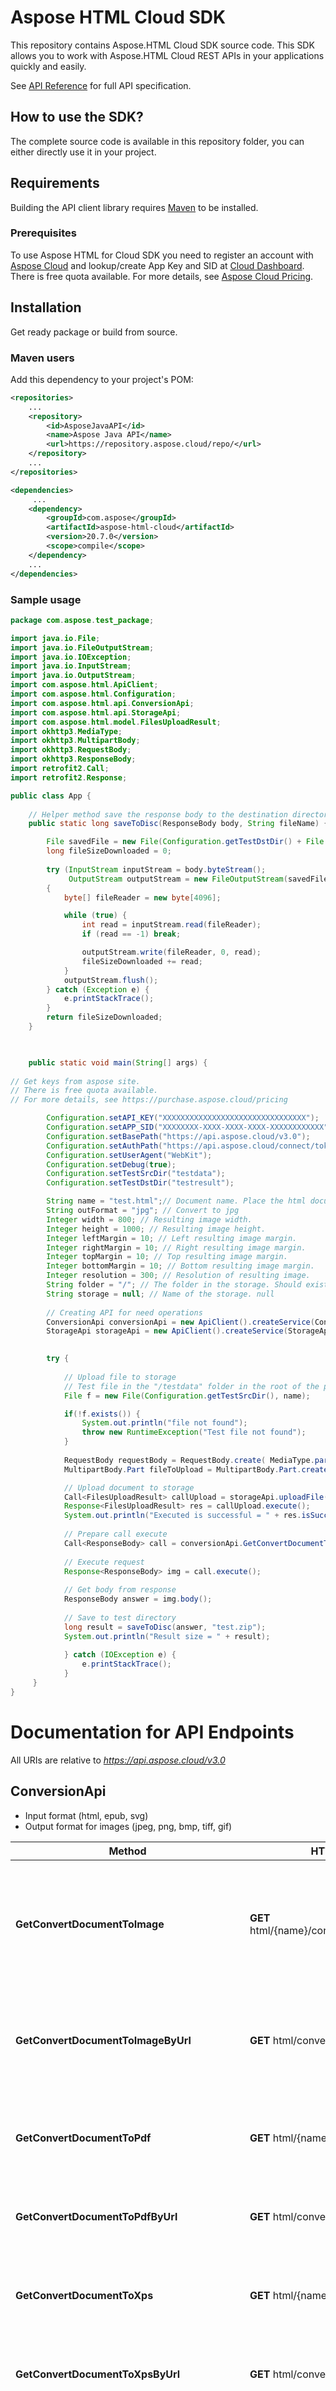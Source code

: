 # Aspose HTML Cloud SDK 
This repository contains Aspose.HTML Cloud SDK source code. This SDK allows you to work with Aspose.HTML Cloud REST APIs in your applications quickly and easily.

See [API Reference](https://apireference.aspose.cloud/html/) for full API specification.

## How to use the SDK?
The complete source code is available in this repository folder, you can either directly use it in your project.

## Requirements
Building the API client library requires [Maven](https://maven.apache.org/) to be installed.

### Prerequisites
To use Aspose HTML for Cloud SDK you need to register an account with [Aspose Cloud](https://www.aspose.cloud/) and lookup/create App Key and SID at [Cloud Dashboard](https://dashboard.aspose.cloud/#/apps). There is free quota available. For more details, see [Aspose Cloud Pricing](https://purchase.aspose.cloud/pricing).

## Installation

Get ready package or build from source.
### Maven users
Add this dependency to your project's POM:

```xml
<repositories>
    ...
	<repository>
		<id>AsposeJavaAPI</id>
		<name>Aspose Java API</name>
		<url>https://repository.aspose.cloud/repo/</url>
	</repository>
	...
</repositories>

<dependencies>
     ...
	<dependency>
		<groupId>com.aspose</groupId>
		<artifactId>aspose-html-cloud</artifactId>
		<version>20.7.0</version>
		<scope>compile</scope>
	</dependency>
	...
</dependencies>
```


### Sample usage
```java
package com.aspose.test_package;

import java.io.File;
import java.io.FileOutputStream;
import java.io.IOException;
import java.io.InputStream;
import java.io.OutputStream;
import com.aspose.html.ApiClient;
import com.aspose.html.Configuration;
import com.aspose.html.api.ConversionApi;
import com.aspose.html.api.StorageApi;
import com.aspose.html.model.FilesUploadResult;
import okhttp3.MediaType;
import okhttp3.MultipartBody;
import okhttp3.RequestBody;
import okhttp3.ResponseBody;
import retrofit2.Call;
import retrofit2.Response;

public class App {
    
    // Helper method save the response body to the destination directory
    public static long saveToDisc(ResponseBody body, String fileName) {

        File savedFile = new File(Configuration.getTestDstDir() + File.separator + fileName);
        long fileSizeDownloaded = 0;
        
        try (InputStream inputStream = body.byteStream();
             OutputStream outputStream = new FileOutputStream(savedFile))
        {
            byte[] fileReader = new byte[4096];

            while (true) {
                int read = inputStream.read(fileReader);
                if (read == -1) break;

                outputStream.write(fileReader, 0, read);
                fileSizeDownloaded += read;
            }
            outputStream.flush();
        } catch (Exception e) {
            e.printStackTrace();
        }
        return fileSizeDownloaded;
    }

 

    public static void main(String[] args) {
	
// Get keys from aspose site.
// There is free quota available. 
// For more details, see https://purchase.aspose.cloud/pricing

        Configuration.setAPI_KEY("XXXXXXXXXXXXXXXXXXXXXXXXXXXXXXXX");
        Configuration.setAPP_SID("XXXXXXXX-XXXX-XXXX-XXXX-XXXXXXXXXXXX");
        Configuration.setBasePath("https://api.aspose.cloud/v3.0");
        Configuration.setAuthPath("https://api.aspose.cloud/connect/token");
        Configuration.setUserAgent("WebKit");
        Configuration.setDebug(true);
        Configuration.setTestSrcDir("testdata");
        Configuration.setTestDstDir("testresult");

        String name = "test.html";// Document name. Place the html document in the folder "testdata".
        String outFormat = "jpg"; // Convert to jpg
        Integer width = 800; // Resulting image width. 
        Integer height = 1000; // Resulting image height. 
        Integer leftMargin = 10; // Left resulting image margin.
        Integer rightMargin = 10; // Right resulting image margin.
        Integer topMargin = 10; // Top resulting image margin.
        Integer bottomMargin = 10; // Bottom resulting image margin.
        Integer resolution = 300; // Resolution of resulting image.
        String folder = "/"; // The folder in the storage. Should exist.
        String storage = null; // Name of the storage. null
        
        // Creating API for need operations
        ConversionApi conversionApi = new ApiClient().createService(ConversionApi.class);
        StorageApi storageApi = new ApiClient().createService(StorageApi.class);
        

        try {
            
            // Upload file to storage
            // Test file in the "/testdata" folder in the root of the project
            File f = new File(Configuration.getTestSrcDir(), name);

            if(!f.exists()) {
                System.out.println("file not found");
                throw new RuntimeException("Test file not found");
            }
            
            RequestBody requestBody = RequestBody.create( MediaType.parse("multipart/form-data"), f);
            MultipartBody.Part fileToUpload = MultipartBody.Part.createFormData("file", f.getName(), requestBody);

            // Upload document to storage
            Call<FilesUploadResult> callUpload = storageApi.uploadFile(folder + File.separator + name, fileToUpload, null);
            Response<FilesUploadResult> res = callUpload.execute();
            System.out.println("Executed is successful = " + res.isSuccessful());  
                        
            // Prepare call execute
            Call<ResponseBody> call = conversionApi.GetConvertDocumentToImage(name, outFormat, width, height, leftMargin, rightMargin, topMargin, bottomMargin, resolution, folder, storage);
     
            // Execute request
            Response<ResponseBody> img = call.execute();
             
            // Get body from response
            ResponseBody answer = img.body();
            
            // Save to test directory
            long result = saveToDisc(answer, "test.zip");
            System.out.println("Result size = " + result);
                
            } catch (IOException e) {
                e.printStackTrace();
            }
     }
}
```

# Documentation for API Endpoints
All URIs are relative to *https://api.aspose.cloud/v3.0*


## ConversionApi
- Input format (html, epub, svg)
- Output format for images (jpeg, png, bmp, tiff, gif)

Method | HTTP request | Description
------------- | ------------- | -------------
**GetConvertDocumentToImage** | **GET** html/{name}/convert/image/{outFormat} | Convert the HTML document from the storage by its name to the specified image format.
**GetConvertDocumentToImageByUrl** | **GET** html/convert/image/{outFormat} | Convert the HTML page from the web by its URL to the specified image format.
**GetConvertDocumentToPdf** | **GET** html/{name}/convert/pdf | Convert the HTML document from the storage by its name to PDF.
**GetConvertDocumentToPdfByUrl** | **GET** html/convert/pdf | Convert the HTML page from the web by its URL to PDF.
**GetConvertDocumentToXps** | **GET** html/{name}/convert/xps | Convert the HTML document from the storage by its name to XPS.
**GetConvertDocumentToXpsByUrl** | **GET** html/convert/xps | Convert the HTML page from the web by its URL to XPS.
**PostConvertDocumentInRequestToImage** | **POST** html/convert/image/{outFormat} | Converts the HTML document (in request content) to the specified image format and uploads resulting file to storage.
**PostConvertDocumentInRequestToPdf** | **POST** html/convert/pdf | Converts the HTML document (in request content) to PDF and uploads resulting file to storage.
**PostConvertDocumentInRequestToXps** | **POST** html/convert/xps | Converts the HTML document (in request content) to XPS and uploads resulting file to storage.
**PutConvertDocumentToImage** | **PUT** html/{name}/convert/image/{outFormat} | Converts the HTML document (located on storage) to the specified image format and uploads resulting file to storage.
**PutConvertDocumentToPdf** | **PUT** html/{name}/convert/pdf | Converts the HTML document (located on storage) to PDF and uploads resulting file to storage.
**PutConvertDocumentToXps** | **PUT** html/{name}/convert/xps | Converts the HTML document (located on storage) to XPS and uploads resulting file to storage.
**GetConvertDocumentToMHTMLByUrl** | **GET** /html/convert/mhtml | Converts the HTML page from Web by its URL to MHTML returns resulting file in response content.
**GetConvertDocumentToMarkdown** | **GET** /html/{name}/convert/md | Converts the HTML document (located on storage) to Markdown and returns resulting file in response content.
**PostConvertDocumentInRequestToMarkdown** | **POST** /html/convert/md | Converts the HTML document (in request content) to Markdown and uploads resulting file to storage by specified path.
**PutConvertDocumentToMarkdown** | **PUT** /html/{name}/convert/md | Converts the HTML document (located on storage) to Markdown and uploads resulting file to storage by specified path.


## ImportApi
Method | HTTP request | Description
------------- | ------------- | -------------
**GetConvertMarkdownToHtml** | **GET** /html/{name}/import/md | Converts the Markdown document (located on storage) to HTML and returns resulting file in response content.
**PostConvertMarkdownInRequestToHtml** | **POST** /html/{name}/import/md | Converts the Markdown document (in request content) to HTML and uploads resulting file to storage by specified path.
**PutConvertMarkdownToHtml** | **PUT** /html/import/md | Converts the Markdown document (located on storage) to HTML and uploads resulting file to storage by specified path.


## DocumentApi
Method | HTTP request | Description
------------- | ------------- | -------------
**GetDocumentByUrl** | **GET** html/download | Return all HTML page with linked resources packaged as a ZIP archive by the source page URL.
**GetDocumentFragmentByXPath** | **GET** html/{name}/fragments/{outFormat} | Return list of HTML fragments matching the specified XPath query.
**GetDocumentFragmentByXPathByUrl** | **GET** html/fragments/{outFormat} | Return list of HTML fragments matching the specified XPath query by the source page URL.
**GetDocumentFragmentsByCSSSelector** | **GET** /html/{name}/fragments/css/{outFormat} | Return list of HTML fragments matching the specified CSS selector.
**GetDocumentFragmentsByCSSSelectorByUrl** | **GET** /html/fragments/css/{outFormat} | Return list of HTML fragments matching the specified CSS selector by the source page URL.
**GetDocumentImages** | **GET** html/{name}/images/all | Return all HTML document images packaged as a ZIP archive.
**GetDocumentImagesByUrl** | **GET** html/images/all | Return all HTML page images packaged as a ZIP archive by the source page URL.


## TemplateMergeApi    
Method | HTTP request | Description
------------- | ------------- | -------------
**GetMergeHtmlTemplate** | **GET** /html/{templateName}/merge | Populate HTML document template with data located as a file in the storage.
**PostMergeHtmlTemplate** | **POST** /html/{templateName}/merge | Populate HTML document template with data from the request body. Result document will be saved to storage.


## SeoApi    
Method | HTTP request | Description
------------- | ------------- | -------------
**GetSeoWarning** | **GET** /html/seo | Page analysis and return of SEO warnings.
**GetHtmlWarning** | **GET** /html/validator | Checks the markup validity of Web documents in HTML, XHTML, etc.


## StorageApi
Method | HTTP request | Description
------------- | ------------- | -------------
**downloadFile** | **GET** /html/storage/file/{path} | Download file from storage.
**uploadFile** | **PUT** /html/storage/file/{path} | Upload file to storage.
**moveFile** | **PUT** /html/storage/file/move/{srcPath} | Move file in storage.
**deleteFile** | **DELETE** /html/storage/file/{path} | Delete file in the storage.
**createFolder** | **PUT** /html/storage/folder/{path} | Create the folder in the storage.
**moveFolder** | **PUT** /html/storage/folder/move/{srcPath} | Move folder in the storage.
**deleteFolder** | **DELETE** /html/storage/folder/{path} | Delete folder in the storage.
**getFilesList** | **GET** /html/storage/folder/{path} | Get all files and folders within a folder.
**getDiscUsage** | **GET** /html/storage/disc | Get disc usage in the storage.
**objectExists** | **GET** /html/storage/exist/{path} | Check if file or folder exists.
**storageExists** | **GET** /html/storage/{storageName}/exist | Check if storage exists.
**getFileVersions** | **GET** /html/storage/version/{path} | Get file versions in the storage.


## Build from source
To install the API client library to your local Maven repository, simply execute from root of the git folder:

```shell
mvn install -DskipTests
```

To deploy it to a remote Maven repository instead, configure the settings of the repository and execute:

```shell
mvn deploy
```

Refer to the [official documentation](https://maven.apache.org/plugins/maven-deploy-plugin/usage.html) for more information.

### Others

At first generate the JAR by executing:

    mvn package -DskipTests

Then manually install the following JARs:

* target/aspose-html-cloud-20.7.0.jar
* target/lib/*.jar

## Recommendation
It's recommended to create an instance of `ApiClient` per thread in a multithreaded environment to avoid any potential issues.


### Examples
[Tests](./src/test/java/com/aspose/html/client/api) contain various examples of using the Aspose.HTML SDK.

[Docs](./doc/) Full javadoc for Aspose.HTML Api SDK in html format.

